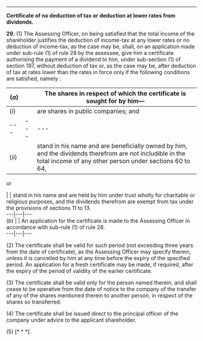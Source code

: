 ****

**Certificate of no deduction of tax or deduction at lower rates from dividends.**

**29.** (1) The Assessing Officer, on being satisfied that the total income of the shareholder justifies the deduction of income-tax at any lower rates or no deduction of income-tax, as the case may be, shall, on an application made under sub-rule (1) of rule 28 by the assessee, give him a certificate authorising the payment of a dividend to him, under sub-section (1) of section 197, without deduction of tax or, as the case may be, after deduction of tax at rates lower than the rates in force only if the following conditions are satisfied, namely :

(_a_) |  |  The shares in respect of which the certificate is sought for by him—  
---|---|---  
(_i_) |  |  are shares in public companies; and  
---|---|---  
(_ii_) |  |  stand in his name and are beneficially owned by him, and the dividends therefrom are not includible in the total income of any other person under sections 60 to 64,  
  
or

|  |  stand in his name and are held by him under trust wholly for charitable or religious purposes, and the dividends therefrom are exempt from tax under the provisions of sections 11 to 13.  
---|---|---  
(_b_) |  |  An application for the certificate is made to the Assessing Officer in accordance with sub-rule (1) of rule 28.  
---|---|---  
  
(2) The certificate shall be valid for such period (not exceeding three years from the date of certificate), as the Assessing Officer may specify therein, unless it is cancelled by him at any time before the expiry of the specified period. An application for a fresh certificate may be made, if required, after the expiry of the period of validity of the earlier certificate.

(3) The certificate shall be valid only for the person named therein, and shall cease to be operative from the date of notice to the company of the transfer of any of the shares mentioned therein to another person, in respect of the shares so transferred.

(4) The certificate shall be issued direct to the principal officer of the company under advice to the applicant shareholder.

(5) [* * *].